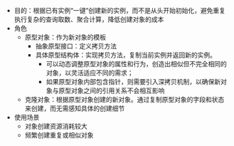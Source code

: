 - 目的：根据已有实例“一键”创建新的实例，而不是从头开始初始化，避免重复执行复杂的查询取数、聚合计算，降低创建对象的成本
- 角色
	- 原型对象：作为新对象的模板
		- 抽象原型接口：定义拷贝方法
		- 具体原型结构体：实现拷贝方法，复制当前实例并返回新的实例。
			- 可以动态调整原型对象的属性和行为，创造出相似但不完全相同的对象，以灵活适应不同的需求；
			- 如果原型对象内部包含指针，则需要引入深拷贝机制，以确保新对象与原型对象之间的引用关系不会相互影响
	- 克隆对象：根据原型对象创建的新对象。通过复制原型对象的字段和状态来创建，而无需感知具体的创建细节
- 使用场景
	- 对象创建资源消耗较大
	- 频繁创建重复或相似对象